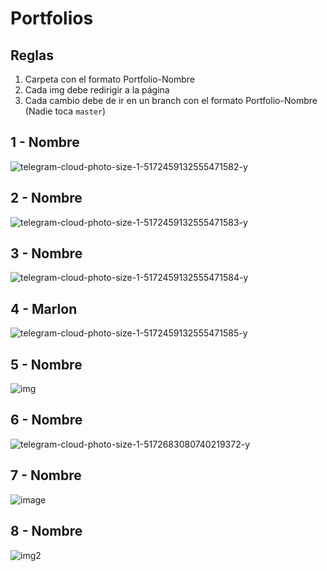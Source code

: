 # Portfolios

## Reglas
1. Carpeta con el formato Portfolio-Nombre
2. Cada img debe redirigir a la página
3. Cada cambio debe de ir en un branch con el formato Portfolio-Nombre (Nadie toca `master`)

## 1 - Nombre
![telegram-cloud-photo-size-1-5172459132555471582-y](https://user-images.githubusercontent.com/31971734/151903783-7d3861f9-ff7a-4409-bfd2-b05d6a49bda2.jpg)

## 2 - Nombre
![telegram-cloud-photo-size-1-5172459132555471583-y](https://user-images.githubusercontent.com/31971734/151903833-26b08729-f400-4c93-8cb0-0578c3766c73.jpg)

## 3 - Nombre
![telegram-cloud-photo-size-1-5172459132555471584-y](https://user-images.githubusercontent.com/31971734/151903893-a8ebc252-e3ad-4705-94c8-509e8d2a5fa4.jpg)

## 4 - Marlon
![telegram-cloud-photo-size-1-5172459132555471585-y](https://user-images.githubusercontent.com/31971734/151903918-f4d229e9-fc93-415f-8a0b-1698cae804af.jpg)

## 5 - Nombre
![img](https://cms-assets.tutsplus.com/cdn-cgi/image/width=850/uploads/users/2273/posts/28115/image/BookCard-3D-Animated-Folded-Web-Resume-Template.jpg)

## 6 - Nombre
![telegram-cloud-photo-size-1-5172683080740219372-y](https://user-images.githubusercontent.com/31971734/151904104-13823263-b1f0-4f03-b147-cafcd14d463b.jpg)

## 7 - Nombre
![image](https://user-images.githubusercontent.com/31971734/151904161-ef4c3bb8-3a26-4c78-8b7f-c6850eab2698.png)

## 8 - Nombre
![img2](http://www.bypeople.com/wp-content/uploads/2016/02/2016-02-09_15245678.jpg)
